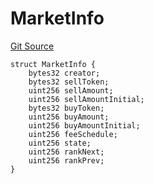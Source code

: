 # MarketInfo
[Git Source](https://github.com/nayms/contracts-v3/blob/0aa70a4d39a9875c02cd43cc38c09012f52d800e/src/shared/FreeStructs.sol)


```solidity
struct MarketInfo {
    bytes32 creator;
    bytes32 sellToken;
    uint256 sellAmount;
    uint256 sellAmountInitial;
    bytes32 buyToken;
    uint256 buyAmount;
    uint256 buyAmountInitial;
    uint256 feeSchedule;
    uint256 state;
    uint256 rankNext;
    uint256 rankPrev;
}
```

